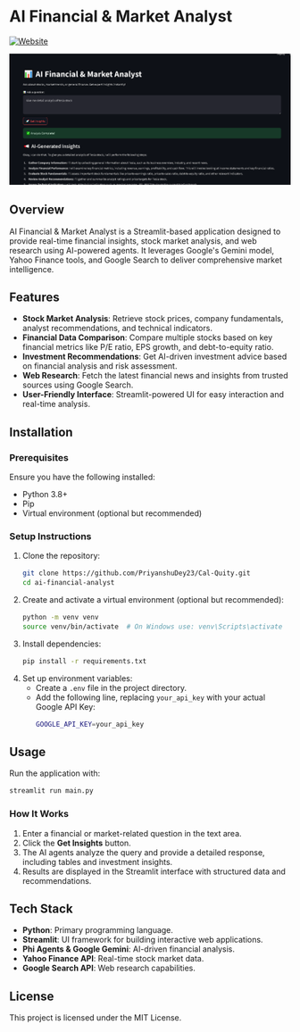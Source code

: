 # AI Financial & Market Analyst

[![Website](https://img.shields.io/badge/Website-Click%20Here-blue)](https://financiaal.streamlit.app/)

![](1.png)

## Overview
AI Financial & Market Analyst is a Streamlit-based application designed to provide real-time financial insights, stock market analysis, and web research using AI-powered agents. It leverages Google's Gemini model, Yahoo Finance tools, and Google Search to deliver comprehensive market intelligence.

## Features
- **Stock Market Analysis**: Retrieve stock prices, company fundamentals, analyst recommendations, and technical indicators.
- **Financial Data Comparison**: Compare multiple stocks based on key financial metrics like P/E ratio, EPS growth, and debt-to-equity ratio.
- **Investment Recommendations**: Get AI-driven investment advice based on financial analysis and risk assessment.
- **Web Research**: Fetch the latest financial news and insights from trusted sources using Google Search.
- **User-Friendly Interface**: Streamlit-powered UI for easy interaction and real-time analysis.

## Installation
### Prerequisites
Ensure you have the following installed:
- Python 3.8+
- Pip
- Virtual environment (optional but recommended)

### Setup Instructions
1. Clone the repository:
   ```sh
   git clone https://github.com/PriyanshuDey23/Cal-Quity.git
   cd ai-financial-analyst
   ```
2. Create and activate a virtual environment (optional but recommended):
   ```sh
   python -m venv venv
   source venv/bin/activate  # On Windows use: venv\Scripts\activate
   ```
3. Install dependencies:
   ```sh
   pip install -r requirements.txt
   ```
4. Set up environment variables:
   - Create a `.env` file in the project directory.
   - Add the following line, replacing `your_api_key` with your actual Google API Key:
     ```sh
     GOOGLE_API_KEY=your_api_key
     ```

## Usage
Run the application with:
```sh
streamlit run main.py
```

### How It Works
1. Enter a financial or market-related question in the text area.
2. Click the **Get Insights** button.
3. The AI agents analyze the query and provide a detailed response, including tables and investment insights.
4. Results are displayed in the Streamlit interface with structured data and recommendations.

## Tech Stack
- **Python**: Primary programming language.
- **Streamlit**: UI framework for building interactive web applications.
- **Phi Agents & Google Gemini**: AI-driven financial analysis.
- **Yahoo Finance API**: Real-time stock market data.
- **Google Search API**: Web research capabilities.



## License
This project is licensed under the MIT License.



